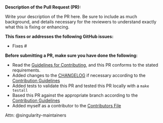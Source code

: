 **Description of the Pull Request (PR):**

Write your description of the PR here. Be sure to include as much background,
and details necessary for the reviewers to understand exactly what this is
fixing or enhancing.


**This fixes or addresses the following GitHub issues:**

- Fixes #


**Before submitting a PR, make sure you have done the following:**

- Read the [Guidelines for Contributing](../CONTRIBUTING.md), and this PR conforms to the stated requirements.
- Added changes to the [CHANGELOG](../CHANGELOG.md) if necessary according to the [Contribution Guidelines](../CONTRIBUTING.md)
- Added tests to validate this PR and tested this PR locally with a `make testall`
- Based this PR against the appropriate branch according to the [Contribution Guidelines](../CONTRIBUTING.md)
- Added myself as a contributor to the [Contributors File](../CONTRIBUTORS.md)


Attn: @singularity-maintainers
